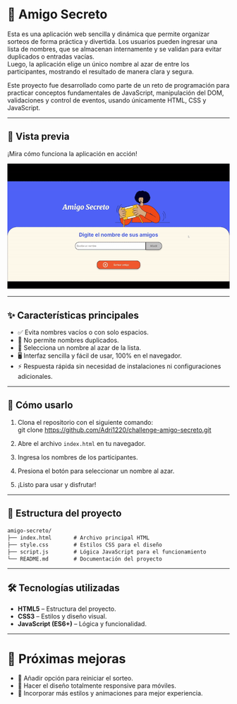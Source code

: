 # 🎁 Amigo Secreto

Esta es una aplicación web sencilla y dinámica que permite organizar sorteos de forma práctica y divertida. Los usuarios pueden ingresar una lista de nombres, que se almacenan internamente y se validan para evitar duplicados o entradas vacías.  
Luego, la aplicación elige un único nombre al azar de entre los participantes, mostrando el resultado de manera clara y segura. 

Este proyecto fue desarrollado como parte de un reto de programación para practicar conceptos fundamentales de JavaScript, manipulación del DOM, validaciones y control de eventos, usando únicamente HTML, CSS y JavaScript.

---

## 👀 Vista previa

¡Mira cómo funciona la aplicación en acción!

![Vista previa del proyecto](./amigosecreto.gif)

---
## ✨ Características principales

- ✅ Evita nombres vacíos o con solo espacios.  
- 🚫 No permite nombres duplicados.  
- 🎲 Selecciona un nombre al azar de la lista.  
- 🖥️ Interfaz sencilla y fácil de usar, 100% en el navegador.  
- ⚡ Respuesta rápida sin necesidad de instalaciones ni configuraciones adicionales.

---

## 🚀 Cómo usarlo

1. Clona el repositorio con el siguiente comando:  
   git clone https://github.com/Adri1220/challenge-amigo-secreto.git

2. Abre el archivo `index.html` en tu navegador.  
3. Ingresa los nombres de los participantes.  
4. Presiona el botón para seleccionar un nombre al azar.  
5. ¡Listo para usar y disfrutar!
---

## 📂 Estructura del proyecto

```plaintext
amigo-secreto/
├── index.html       # Archivo principal HTML
├── style.css        # Estilos CSS para el diseño
├── script.js        # Lógica JavaScript para el funcionamiento
└── README.md        # Documentación del proyecto
```
---

## 🛠️ Tecnologías utilizadas

- **HTML5** – Estructura del proyecto.  
- **CSS3** – Estilos y diseño visual.  
- **JavaScript (ES6+)** – Lógica y funcionalidad.
---

# 📌 Próximas mejoras

- 🔄 Añadir opción para reiniciar el sorteo.  
- 📱 Hacer el diseño totalmente responsive para móviles.  
- 🎨 Incorporar más estilos y animaciones para mejor experiencia.
